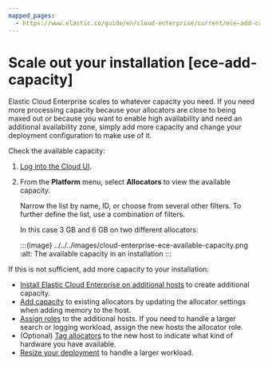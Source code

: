 ```yaml
---
mapped_pages:
  - https://www.elastic.co/guide/en/cloud-enterprise/current/ece-add-capacity.html
---
```


# Scale out your installation [ece-add-capacity]

Elastic Cloud Enterprise scales to whatever capacity you need. If you need more processing capacity because your allocators are close to being maxed out or because you want to enable high availability and need an additional availability zone, simply add more capacity and change your deployment configuration to make use of it.

Check the available capacity:

1. [Log into the Cloud UI](../../deploy/cloud-enterprise/log-into-cloud-ui.md).
2. From the **Platform** menu, select **Allocators** to view the available capacity.

    Narrow the list by name, ID, or choose from several other filters. To further define the list, use a combination of filters.

    In this case 3 GB and 6 GB on two different allocators:

    :::{image} ../../../images/cloud-enterprise-ece-available-capacity.png
    :alt: The available capacity in an installation
    :::


If this is not sufficient, add more capacity to your installation:

* [Install Elastic Cloud Enterprise on additional hosts](../../deploy/cloud-enterprise/install-ece-on-additional-hosts.md) to create additional capacity.
* [Add capacity](https://www.elastic.co/guide/en/cloud-enterprise/current/set-allocator-settings.html) to existing allocators by updating the allocator settings when adding memory to the host.
* [Assign roles](../../deploy/cloud-enterprise/assign-roles-to-hosts.md) to the additional hosts. If you need to handle a larger search or logging workload, assign the new hosts the allocator role.
* (Optional) [Tag allocators](../../deploy/cloud-enterprise/ece-configuring-ece-tag-allocators.md) to the new host to indicate what kind of hardware you have available.
* [Resize your deployment](../../deploy/cloud-enterprise/resize-deployment.md) to handle a larger workload.

